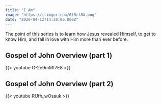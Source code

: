 ```yaml
---
title: "I Am"
image: "https://i.imgur.com/0f8rf8A.png"
date: "2020-04-12T14:30:00.000Z"
---
```

The point of this series is to learn how Jesus revealed Himself, to get to know Him, and fall in love with Him more than ever before.

## Gospel of John Overview (part 1)

{{< youtube G-2e9mMf7E8 >}}

## Gospel of John Overview (part 2)
{{< youtube RUfh_wOsauk >}}
